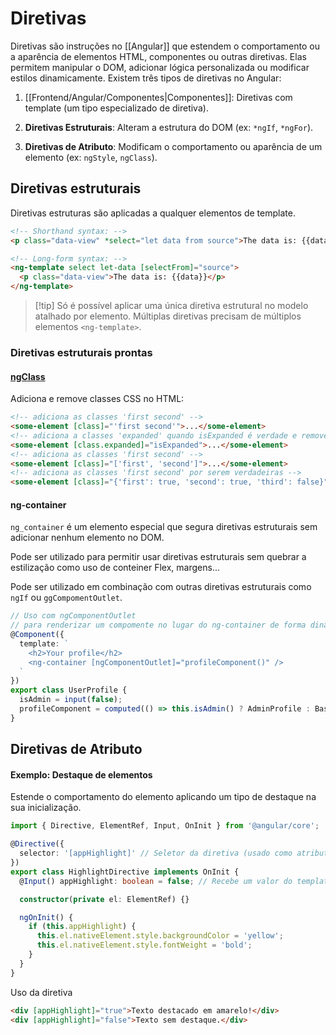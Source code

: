 # Diretivas

Diretivas são instruções no [[Angular]] que estendem o comportamento ou a aparência de elementos HTML, componentes ou outras diretivas. Elas permitem manipular o DOM, adicionar lógica personalizada ou modificar estilos dinamicamente. Existem três tipos de diretivas no Angular:

1. [[Frontend/Angular/Componentes|Componentes]]: Diretivas com template (um tipo especializado de diretiva).
    
2. **Diretivas Estruturais**: Alteram a estrutura do DOM (ex: `*ngIf`, `*ngFor`).
    
3. **Diretivas de Atributo**: Modificam o comportamento ou aparência de um elemento (ex: `ngStyle`, `ngClass`).

## Diretivas estruturais

Diretivas estruturas são aplicadas a qualquer elementos de template.

```html
<!-- Shorthand syntax: -->
<p class="data-view" *select="let data from source">The data is: {{data}}</p>

<!-- Long-form syntax: -->
<ng-template select let-data [selectFrom]="source">
  <p class="data-view">The data is: {{data}}</p>
</ng-template>
```

> [!tip] Só é possível aplicar uma única diretiva estrutural no modelo atalhado por elemento.
> Múltiplas diretivas precisam de múltiplos elementos `<ng-template>`.

### Diretivas estruturais prontas

#### [ngClass](https://angular.dev/api/common/NgClass)

Adiciona e remove classes CSS no HTML:

```html
<!-- adiciona as classes 'first second' -->
<some-element [class]="'first second'">...</some-element>
<!-- adiciona a classes 'expanded' quando isExpanded é verdade e remove quando é falso -->
<some-element [class.expanded]="isExpanded">...</some-element>
<!-- adiciona as classes 'first second' -->
<some-element [class]="['first', 'second']">...</some-element>
<!-- adiciona as classes 'first second' por serem verdadeiras -->
<some-element [class]="{'first': true, 'second': true, 'third': false}">...</some-element>
```

#### ng-container

`ng_container` é um elemento especial que segura diretivas estruturais sem adicionar nenhum elemento no DOM.

Pode ser utilizado para permitir usar diretivas estruturais sem quebrar a estilização como uso de conteiner Flex, margens...

Pode ser utilizado em combinação com outras diretivas estruturais como `ngIf` ou `ggCompomentOutlet`.

```ts
// Uso com ngComponentOutlet 
// para renderizar um compomente no lugar do ng-container de forma dinâmica
@Component({
  template: `
    <h2>Your profile</h2>
    <ng-container [ngComponentOutlet]="profileComponent()" />
  `
})
export class UserProfile {
  isAdmin = input(false);
  profileComponent = computed(() => this.isAdmin() ? AdminProfile : BasicUserProfile);
}
```

## Diretivas de Atributo

#### Exemplo: Destaque de elementos

Estende o comportamento do elemento aplicando um tipo de destaque na sua inicialização.

```ts
import { Directive, ElementRef, Input, OnInit } from '@angular/core';

@Directive({
  selector: '[appHighlight]' // Seletor da diretiva (usado como atributo HTML)
})
export class HighlightDirective implements OnInit {
  @Input() appHighlight: boolean = false; // Recebe um valor do template

  constructor(private el: ElementRef) {}

  ngOnInit() {
    if (this.appHighlight) {
      this.el.nativeElement.style.backgroundColor = 'yellow';
      this.el.nativeElement.style.fontWeight = 'bold';
    }
  }
}
```

Uso da diretiva

```html
<div [appHighlight]="true">Texto destacado em amarelo!</div>
<div [appHighlight]="false">Texto sem destaque.</div>
```